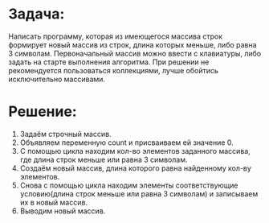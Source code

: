 # Задача:
 Написать программу, которая из имеющегося массива строк формирует новый массив из строк, длина которых меньше, либо равна 3 символам. Первоначальный массив можно ввести с клавиатуры, либо задать на старте выполнения алгоритма. При решении не рекомендуется пользоваться коллекциями, лучше обойтись исключительно массивами.
# Решение: 
1. Задаём строчный массив.
2. Объявляем переменную count и присваиваем ей значение 0.
3. С помощью цикла находим кол-во элементов заданного массива, где длина строк меньше или равна 3 символам.
4. Создаём новый массив, длина которого равна найденному кол-ву элементов.
5. Снова с помощью цикла находим элементы соответствующие условию(длина строк меньше или равна 3 символам) и записываем их в новый массив.
6. Выводим новый массив.